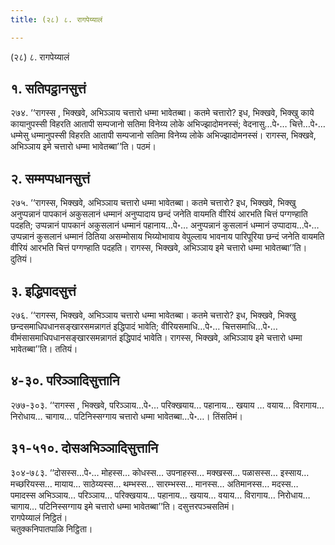 ```yaml
---
title: (२८) ८. रागपेय्यालं

---
```

(२८) ८. रागपेय्यालं  


## १. सतिपट्ठानसुत्तं

२७४. ‘‘रागस्स , भिक्खवे, अभिञ्ञाय चत्तारो धम्मा भावेतब्बा। कतमे चत्तारो? इध, भिक्खवे, भिक्खु काये कायानुपस्सी विहरति आतापी सम्पजानो सतिमा विनेय्य लोके अभिज्झादोमनस्सं; वेदनासु…पे॰… चित्ते…पे॰… धम्मेसु धम्मानुपस्सी विहरति आतापी सम्पजानो सतिमा विनेय्य लोके अभिज्झादोमनस्सं। रागस्स, भिक्खवे, अभिञ्ञाय इमे चत्तारो धम्मा भावेतब्बा’’ति। पठमं।  


## २. सम्मप्पधानसुत्तं

२७५. ‘‘रागस्स, भिक्खवे, अभिञ्ञाय चत्तारो धम्मा भावेतब्बा। कतमे चत्तारो? इध, भिक्खवे, भिक्खु अनुप्पन्नानं पापकानं अकुसलानं धम्मानं अनुप्पादाय छन्दं जनेति वायमति वीरियं आरभति चित्तं पग्गण्हाति पदहति; उप्पन्नानं पापकानं अकुसलानं धम्मानं पहानाय…पे॰… अनुप्पन्नानं कुसलानं धम्मानं उप्पादाय…पे॰… उप्पन्नानं कुसलानं धम्मानं ठितिया असम्मोसाय भिय्योभावाय वेपुल्लाय भावनाय पारिपूरिया छन्दं जनेति वायमति वीरियं आरभति चित्तं पग्गण्हाति पदहति। रागस्स, भिक्खवे, अभिञ्ञाय इमे चत्तारो धम्मा भावेतब्बा’’ति। दुतियं।  


## ३. इद्धिपादसुत्तं

२७६. ‘‘रागस्स, भिक्खवे, अभिञ्ञाय चत्तारो धम्मा भावेतब्बा। कतमे चत्तारो? इध, भिक्खवे, भिक्खु छन्दसमाधिपधानसङ्खारसमन्नागतं इद्धिपादं भावेति; वीरियसमाधि…पे॰… चित्तसमाधि…पे॰… वीमंसासमाधिपधानसङ्खारसमन्नागतं इद्धिपादं भावेति। रागस्स, भिक्खवे, अभिञ्ञाय इमे चत्तारो धम्मा भावेतब्बा’’ति। ततियं।  


## ४-३०. परिञ्ञादिसुत्तानि

२७७-३०३. ‘‘रागस्स , भिक्खवे, परिञ्ञाय…पे॰… परिक्खयाय… पहानाय… खयाय … वयाय… विरागाय… निरोधाय… चागाय… पटिनिस्सग्गाय चत्तारो धम्मा भावेतब्बा…पे॰…। तिंसतिमं।  


## ३१-५१०. दोसअभिञ्ञादिसुत्तानि

३०४-७८३. ‘‘दोसस्स…पे॰… मोहस्स… कोधस्स… उपनाहस्स… मक्खस्स… पळासस्स… इस्साय… मच्छरियस्स… मायाय… साठेय्यस्स… थम्भस्स… सारम्भस्स… मानस्स… अतिमानस्स… मदस्स… पमादस्स अभिञ्ञाय… परिञ्ञाय… परिक्खयाय… पहानाय… खयाय… वयाय… विरागाय… निरोधाय… चागाय… पटिनिस्सग्गाय इमे चत्तारो धम्मा भावेतब्बा’’ति। दसुत्तरपञ्चसतिमं।  
रागपेय्यालं निट्ठितं।  
चतुक्कनिपातपाळि निट्ठिता।  